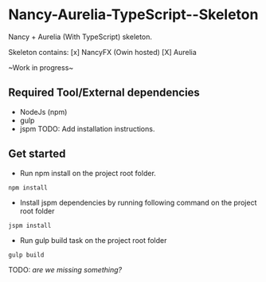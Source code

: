 # Nancy-Aurelia-TypeScript--Skeleton
Nancy + Aurelia (With TypeScript) skeleton.

Skeleton contains:
[x] NancyFX (Owin hosted)
[X] Aurelia
 
~Work in progress~

## Required Tool/External dependencies
+ NodeJs (npm)
+ gulp 
+ jspm
TODO: Add installation instructions. 

## Get started

+ Run npm install on the project root folder.
```
npm install
```
+ Install jspm dependencies by running following command on the project root folder
```
jspm install
```
+ Run gulp build task on the project root folder
```
gulp build
```

TODO: _are we missing something?_ 
